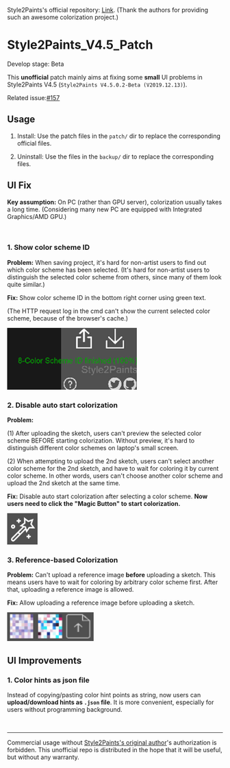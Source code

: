 Style2Paints's official repository: [Link](https://github.com/lllyasviel/style2paints). (Thank the authors for providing such an awesome colorization project.)

# Style2Paints_V4.5_Patch

Develop stage: Beta 

This **unofficial** patch mainly aims at fixing some **small** UI problems in Style2Paints V4.5 (`Style2Paints V4.5.0.2-Beta (V2019.12.13)`).

Related issue:[#157](https://github.com/lllyasviel/style2paints/issues/157)

## Usage
1. Install: Use the patch files in the `patch/` dir to replace the corresponding official files.

2. Uninstall: Use the files in the `backup/` dir to replace the corresponding files.

## UI Fix
**Key assumption:** On PC (rather than GPU server), colorization usually takes a long time. (Considering many new PC are equipped with Integrated Graphics/AMD GPU.) 

<br/>

### 1. Show color scheme ID

**Problem:** When saving project, it's hard for non-artist users to find out which color scheme has been selected. (It's hard for non-artist users to distinguish the selected color scheme from others, since many of them look quite similar.)

**Fix:** Show color scheme ID in the bottom right corner using green text.

(The HTTP request log in the cmd can't show the current selected color scheme, because of the browser's cache.)

![state_bar](img/state_bar.png)

### 2. Disable auto start colorization

**Problem:** 

(1) After uploading the sketch, users can't preview the selected color scheme BEFORE starting colorization. Without preview, it's hard to distinguish different color schemes on laptop's small screen.

(2) When attempting to upload the 2nd sketch, users can't select another color scheme for the 2nd sketch, and have to wait for coloring it by current color scheme. In other words, users can't choose another color scheme and upload the 2nd sketch at the same time.

 **Fix:** Disable auto start colorization after selecting a color scheme. **Now users need to click the "Magic Button" to start colorization.**

![magic_button](img/magic_button.png)

### 3. Reference-based Colorization

**Problem:** Can't upload a reference image **before** uploading a sketch. This means users have to wait for coloring by arbitrary color scheme first. After that, uploading a reference image is allowed.

 **Fix:** Allow uploading a reference image before uploading a sketch.

![upload_reference](img/upload_reference.png)

## UI Improvements

### 1. Color hints as json file

Instead of copying/pasting color hint points as string, now users can **upload/download hints as `.json` file**. It is more convenient, especially for users without programming background. 
 
<br/>
 
---

Commercial usage without [Style2Paints's original author](https://github.com/lllyasviel)'s authorization is forbidden. This unofficial repo is distributed in the hope that it will be useful, but without any warranty.